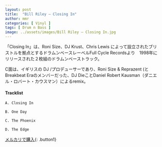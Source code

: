 ```yaml
---
layout: post
title:  "Bill Riley – Closing In"
author: mmr
categories: [ Vinyl ]
tags: [ Drum n Bass ]
image: ../assets/images/Bill Riley – Closing In.jpg
---
```


「Closing In」は、Roni Size、DJ Krust、Chris Lewis によって設立されたブリストルを拠点とするドラムンベースレーベルFull Cycle Recordsより　1998年にリリースされた２枚組のドラムンベーストラック。

C面は、イギリスの DJ /プロデューサーであり、Roni Size & Reprazent (と Breakbeat Eraのメンバーだった、DJ DieことDaniel Robert Kausman（ダニエル・ロバート・カウスマン）によるremix。

#### Tracklist
```md
A. Closing In

B. One Day

C. The Phoenix

D. The Edge
```

[メルカリで購入](https://jp.mercari.com/item/m36282109210){: .button1}

